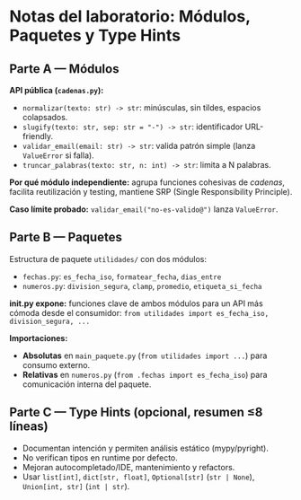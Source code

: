 # Notas del laboratorio: Módulos, Paquetes y Type Hints

## Parte A — Módulos
**API pública (`cadenas.py`):**
- `normalizar(texto: str) -> str`: minúsculas, sin tildes, espacios colapsados.
- `slugify(texto: str, sep: str = "-") -> str`: identificador URL-friendly.
- `validar_email(email: str) -> str`: valida patrón simple (lanza `ValueError` si falla).
- `truncar_palabras(texto: str, n: int) -> str`: limita a N palabras.

**Por qué módulo independiente:** agrupa funciones cohesivas de *cadenas*, facilita reutilización y testing, mantiene SRP (Single Responsibility Principle).

**Caso límite probado:** `validar_email("no-es-valido@")` lanza `ValueError`.

## Parte B — Paquetes
Estructura de paquete `utilidades/` con dos módulos:
- `fechas.py`: `es_fecha_iso`, `formatear_fecha`, `dias_entre`
- `numeros.py`: `division_segura`, `clamp`, `promedio`, `etiqueta_si_fecha`

**__init__.py expone:** funciones clave de ambos módulos para un API más cómoda desde el consumidor:
`from utilidades import es_fecha_iso, division_segura, ...`

**Importaciones:**
- **Absolutas** en `main_paquete.py` (`from utilidades import ...`) para consumo externo.
- **Relativas** en `numeros.py` (`from .fechas import es_fecha_iso`) para comunicación interna del paquete.

## Parte C — Type Hints (opcional, resumen ≤8 líneas)
- Documentan intención y permiten análisis estático (mypy/pyright).
- No verifican tipos en runtime por defecto.
- Mejoran autocompletado/IDE, mantenimiento y refactors.
- Usar `list[int]`, `dict[str, float]`, `Optional[str]` (`str | None`), `Union[int, str]` (`int | str`).
